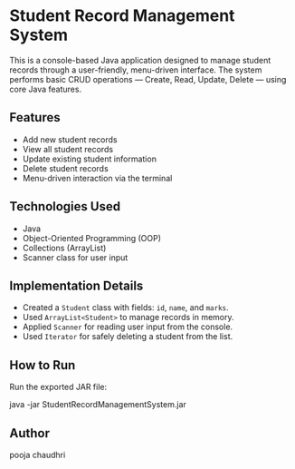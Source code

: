 #  Student Record Management System

This is a console-based Java application designed to manage student records through a user-friendly, menu-driven interface. The system performs basic CRUD operations — Create, Read, Update, Delete — using core Java features.


##  Features

-  Add new student records  
-  View all student records  
-  Update existing student information  
-  Delete student records  
-  Menu-driven interaction via the terminal  


##  Technologies Used

- Java  
- Object-Oriented Programming (OOP)  
- Collections (ArrayList)  
- Scanner class for user input  


##  Implementation Details

- Created a `Student` class with fields: `id`, `name`, and `marks`.  
- Used `ArrayList<Student>` to manage records in memory.  
- Applied `Scanner` for reading user input from the console.  
- Used `Iterator` for safely deleting a student from the list.


##  How to Run

 Run the exported JAR file:

java -jar StudentRecordManagementSystem.jar


##  Author
pooja chaudhri

